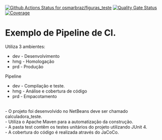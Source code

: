 [![Github Actions Status for osmarbraz/figuras_teste](https://github.com/osmarbraz/figuras_teste/workflows/Integra%C3%A7%C3%A3o%20continua%20de%20Java%20com%20Maven/badge.svg)](https://github.com/osmarbraz/figuras_teste/actions) 
[![Quality Gate Status](https://sonarcloud.io/api/project_badges/measure?project=osmarbraz_figuras_teste&metric=alert_status)](https://sonarcloud.io/summary/new_code?id=osmarbraz_figuras_teste)
[![Coverage](https://sonarcloud.io/api/project_badges/measure?project=osmarbraz_figuras_teste&metric=coverage)](https://sonarcloud.io/component_measures?id=osmarbraz_figuras_teste&metric=coverage)

# Exemplo de Pipeline de CI.

Utiliza 3 ambientes:
- dev - Desenvolvimento
- hmg - Homologação
- prd - Produção

Pipeline 
- dev - Compilação e teste.
- hmg - Análise e cobertura de código
- prd - Empacotamento

<br>
- O projeto foi desenvolvido no NetBeans deve ser chamado calculadora_teste.<br>
- Utiliza o Apache Maven para a automatização da construção.<br>
- A pasta test contêm os testes unitários do projeto utilizando JUnit 4.<br>
- A cobertura do código é realizada através do JaCoCo.<br>